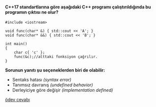 #### C++17 standartlarına göre aşağıdaki C++ programı çalıştırıldığında bu programın çıktısı ne olur?

```
#include <iostream>
 
void func(char* &) { std::cout << 'A'; }
void func(char* &&) { std::cout << 'B'; }
 
int main()
{
	char c{ 'c' };
	func(&c);//alttaki fonksiyon çağrılır.
}
```

__Sorunun yanıtı şu seçeneklerden biri de olabilir:__

+ Sentaks hatası *(syntax error)*
+ Tanımsız davranış *(undefined behavior)*
+ Derleyiciye göre değişir *(implementation defined)*

[ödev cevabı](https://vimeo.com/433297742)
